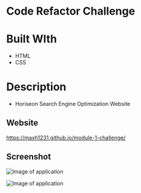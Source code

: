 # Code Refactor Challenge

# Built WIth
* HTML
* CSS

# Description
* Horiseon Search Engine Optimization Website

## Website
https://maxh1231.github.io/module-1-challenge/

## Screenshot
![Image of application](https://github.com/maxh1231/module-1-challenge/blob/main/applicationscreenshot1.png?raw=true)

![Image of application](module-1-challenge/assets/images/applicationscreenshot2.PNG)